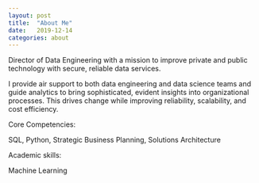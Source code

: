 ```yaml
---
layout: post
title:  "About Me"
date:   2019-12-14
categories: about
---
```

Director of Data Engineering with a mission to improve private and public technology with secure, reliable data services.

I provide air support to both data engineering and data science teams and guide analytics to bring sophisticated, evident insights into organizational processes. This drives change while improving reliability, scalability, and cost efficiency.

Core Competencies:

SQL, Python, Strategic Business Planning, Solutions Architecture 

Academic skills: 

Machine Learning
